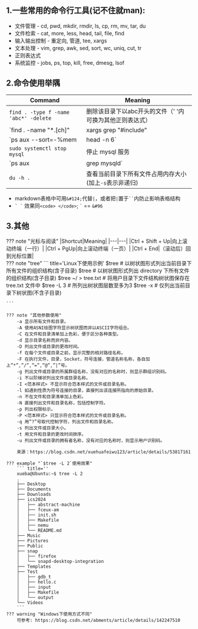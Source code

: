 ## 1.一些常用的命令行工具(记不住就man): 

- 文件管理 - cd, pwd, mkdir, rmdir, ls, cp, rm, mv, tar, du
- 文件检索 - cat, more, less, head, tail, file, find
- 输入输出控制 - 重定向, 管道, tee, xargs
- 文本处理 - vim, grep, awk, sed, sort, wc, uniq, cut, tr
- 正则表达式
- 系统监控 - jobs, ps, top, kill, free, dmesg, lsof

## 2.命令使用举隅  
|Command|Meaning|
|---|---|
|`find . -type f -name 'abc*' -delete`|删除该目录下以abc开头的文件（' '内可换为其他正则表达式）|
|`find . -name "*.[ch]" | xargs grep "#include" | sort | uniq`|列出一个C语言项目中所有被包含过的头文件|
|`ps aux --sort=-%mem | head -n 6`|列出当前目录下占用内存最大的前5个进程|
|`sudo systemctl stop mysql`|停止 mysql 服务|
|`ps aux | grep mysqld`|查看mysql服务是否启动|
|`du -h .`|查看当前目录下所有文件占用内存大小 (加上`-s`表示非递归)|

- markdown表格中可用`&#124;`代替`|`，或者把`|`置于<code>&#96;&#96;</code>内防止影响表格结构
- <code>&#96; &#96;</code> 效果同`<code> </code>`; <code>&#96;</code> == `&#96`
## 3.其他
??? note "光标与阅读"
    |Shortcut|Meaning|
    |---|---|
    |Ctrl + Shift + Up|向上滚动终端（一行）|
    |Ctrl + PgUp|向上滚动终端（一页）|
    |Ctrl + End|（滚动后）回到光标位置|  
??? note "tree"
    ``` title='Linux下使用示例'
    $tree                   # 以树状图形式列出当前目录下所有文件的组织结构(含子目录)
    $tree <directory>       # 以树状图形式列出 directory 下所有文件的组织结构(含子目录)
    $tree ~/ > tree.txt     # 将用户目录下文件结构树状图保存在 tree.txt 文件中
    $tree -L 3              # 所列出树状图层数至多为3
    $tree -x                # 仅列出当前目录下树状图(不含子目录)

    ```

    ??? note "其他参数使用"
        -a 显示所有文件和目录。  
        -A 使用ASNI绘图字符显示树状图而非以ASCII字符组合。  
        -C 在文件和目录清单加上色彩，便于区分各种类型。  
        -d 显示目录名称而非内容。  
        -D 列出文件或目录的更改时间。  
        -f 在每个文件或目录之前，显示完整的相对路径名称。  
        -F 在执行文件，目录，Socket，符号连接，管道名称名称，各自加上”*”,”/”,”=”,”@”,”|”号。  
        -g 列出文件或目录的所属群组名称，没有对应的名称时，则显示群组识别码。  
        -i 不以阶梯状列出文件或目录名称。  
        -I <范本样式> 不显示符合范本样式的文件或目录名称。  
        -l 如遇到性质为符号连接的目录，直接列出该连接所指向的原始目录。  
        -n 不在文件和目录清单加上色彩。  
        -N 直接列出文件和目录名称，包括控制字符。  
        -p 列出权限标示。  
        -P <范本样式> 只显示符合范本样式的文件或目录名称。  
        -q 用”?”号取代控制字符，列出文件和目录名称。  
        -s 列出文件或目录大小。  
        -t 用文件和目录的更改时间排序。  
        -u 列出文件或目录的拥有者名称，没有对应的名称时，则显示用户识别码。 

        来源：https://blog.csdn.net/xuehuafeiwu123/article/details/53817161 

    ??? example "`$tree -L 2`使用效果"
        ``` title=''
        xueba@Ubuntu:~$ tree -L 2
        .
        ├── Desktop
        ├── Documents
        ├── Downloads
        ├── ics2024
        │   ├── abstract-machine
        │   ├── fceux-am
        │   ├── init.sh
        │   ├── Makefile
        │   ├── nemu
        │   └── README.md
        ├── Music
        ├── Pictures
        ├── Public
        ├── snap
        │   ├── firefox
        │   └── snapd-desktop-integration
        ├── Templates
        ├── Test
        │   ├── gdb_t
        │   ├── hello.c
        │   ├── input
        │   ├── Makefile
        │   └── output
        └── Videos
        ```
    ??? warning "Windows下使用方式不同"
        可参考: https://blog.csdn.net/abments/article/details/142247510

<br><br><br><br><br><br><br><br><br><br><br><br><br><br><br><br><br><br><br><br>
